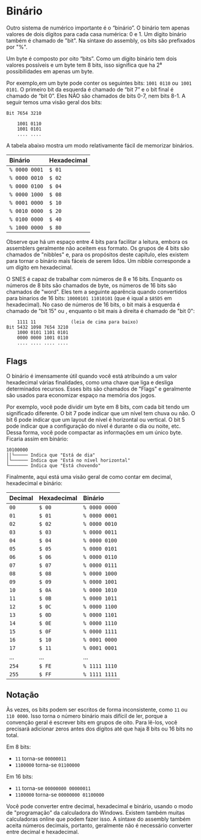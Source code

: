 # Binário

Outro sistema de numérico importante é o “binário”. O binário tem apenas valores de dois dígitos para cada casa numérica: 0 e 1. Um dígito binário também é chamado de "bit". Na sintaxe do assembly, os bits são prefixados por "%".

Um byte é composto por oito “bits”. Como um dígito binário tem dois valores possíveis e um byte tem 8 bits, isso significa que ha 2⁸ possibilidades em apenas um byte.

Por exemplo,em um byte pode conter os seguintes bits: `1001 0110` ou` 1001 0101`. O primeiro bit da esquerda é chamado de “bit 7” e o bit final é chamado de “bit 0”. Eles NÃO são chamados de bits 0-7, nem bits 8-1. A seguir temos uma visão geral dos bits:

```
Bit 7654 3210

    1001 0110
    1001 0101
    .... ....
```

A tabela abaixo mostra um modo relativamente fácil de memorizar binários.

| Binário | Hexadecimal |
| :--- | :--- |
| `% 0000 0001` | `$ 01` |
| `% 0000 0010` | `$ 02` |
| `% 0000 0100` | `$ 04` |
| `% 0000 1000` | `$ 08` |
| `% 0001 0000` | `$ 10` |
| `% 0010 0000` | `$ 20` |
| `% 0100 0000` | `$ 40` |
| `% 1000 0000` | `$ 80` |

Observe que há um espaço entre 4 bits para facilitar a leitura, embora os assemblers geralmente não aceitem ess formato. Os grupos de 4 bits são chamados de "nibbles" e, para os propósitos deste capítulo, eles existem para tornar o binário mais fáceis de serem lidos. Um nibble corresponde a um dígito em hexadecimal.

O SNES é capaz de trabalhar com números de 8 e 16 bits. Enquanto os números de 8 bits são chamados de byte, os números de 16 bits são chamados de "word". Eles tem a seguinte aparência quando convertidos para binarios de 16 bits: `10000101 11010101` (que é iqual a `$85D5` em hexadecimal\). No caso de números de 16 bits, o bit mais à esquerda é chamado de "bit 15" ou , enquanto o bit mais à direita é chamado de "bit 0":

```text
    1111 11             (leia de cima para baixo)
Bit 5432 1098 7654 3210
    1000 0101 1101 0101
    0000 0000 1001 0110
    .... .... .... ....
```

## Flags

O binário é imensamente útil quando você está atribuindo a um valor hexadecimal várias finalidades, como uma chave que liga e desliga determinados recursos. Esses bits são chamados de "Flags" e geralmente são usados para economizar espaço na memória dos jogos.

Por exemplo, você pode dividir um byte em 8 bits, com cada bit tendo um significado diferente. O bit 7 pode indicar que um nível tem chuva ou não. O bit 6 pode indicar que um layout de nível é horizontal ou vertical. O bit 5 pode indicar que a configuração do nível é durante o dia ou noite, etc. Dessa forma, você pode compactar as informações em um único byte. Ficaria assim em binário:

```text
10100000
││└───── Indica que "Está de dia"
│└────── Indica que "Está no nível horizontal"
└─────── Indica que "Está chovendo"
```

Finalmente, aqui está uma visão geral de como contar em decimal, hexadecimal e binário:

| Decimal | Hexadecimal | Binário |
| :--- | :--- | :--- |
| `00` | `$ 00` | `% 0000 0000` |
| `01` | `$ 01` | `% 0000 0001` |
| `02` | `$ 02` | `% 0000 0010` |
| `03` | `$ 03` | `% 0000 0011` |
| `04` | `$ 04` | `% 0000 0100` |
| `05` | `$ 05` | `% 0000 0101` |
| `06` | `$ 06` | `% 0000 0110` |
| `07` | `$ 07` | `% 0000 0111` |
| `08` | `$ 08` | `% 0000 1000` |
| `09` | `$ 09` | `% 0000 1001` |
| `10` | `$ 0A` | `% 0000 1010` |
| `11` | `$ 0B` | `% 0000 1011` |
| `12` | `$ 0C` | `% 0000 1100` |
| `13` | `$ 0D` | `% 0000 1101` |
| `14` | `$ 0E` | `% 0000 1110` |
| `15` | `$ 0F` | `% 0000 1111` |
| `16` | `$ 10` | `% 0001 0000` |
| `17` | `$ 11` | `% 0001 0001` |
| ... | ... | ... |
| `254` | `$ FE` | `% 1111 1110` |
| `255` | `$ FF` | `% 1111 1111` |

## Notação

Às vezes, os bits podem ser escritos de forma inconsistente, como `11` ou` 110 0000`. Isso torna o número binário mais difícil de ler, porque a convenção geral é escrever bits em grupos de oito. Para lê-los, você precisará adicionar zeros antes dos dígitos até que haja 8 bits ou 16 bits no total.

Em 8 bits:

* `11` torna-se `00000011`
* `1100000` torna-se `01100000`

Em 16 bits:

* `11` torna-se `00000000 00000011`
* `1100000` torna-se `00000000 01100000`

Você pode converter entre decimal, hexadecimal e binário, usando o modo de "programação" da calculadora do Windows. Existem também muitas calculadoras online que podem fazer isso. A sintaxe do assembly também aceita números decimais, portanto, geralmente não é necessário converter entre decimal e hexadecimal.
